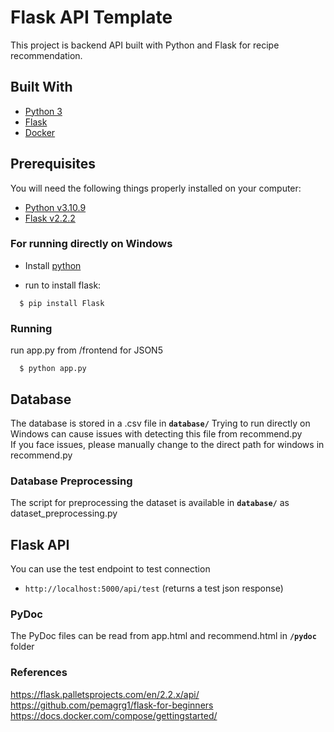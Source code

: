 # Flask API Template

This project is backend API built with Python and Flask for recipe recommendation.

## Built With

* [Python 3](https://www.python.org/)
* [Flask](http://flask.pocoo.org/)
* [Docker](https://www.docker.com/)

## Prerequisites

You will need the following things properly installed on your computer:
* [Python v3.10.9](https://www.python.org/)
* [Flask v2.2.2](http://flask.pocoo.org/)

### For running directly on Windows

* Install [python](https://www.python.org/downloads/)

* run to install flask:
```
  $ pip install Flask
```

### Running
run app.py from /frontend for JSON5
```
  $ python app.py
```

## Database

The database is stored in a .csv file in **`database/`**
Trying to run directly on Windows can cause issues with detecting this file from recommend.py  
If you face issues, please manually change to the direct path for windows in recommend.py

### Database Preprocessing

The script for preprocessing the dataset is available in **`database/`** as dataset_preprocessing.py

## Flask API

You can use the test endpoint to test connection

* `http://localhost:5000/api/test`
(returns a test json response)

### PyDoc

The PyDoc files can be read from app.html and recommend.html in **`/pydoc`** folder

### References
https://flask.palletsprojects.com/en/2.2.x/api/  
https://github.com/pemagrg1/flask-for-beginners  
https://docs.docker.com/compose/gettingstarted/  

